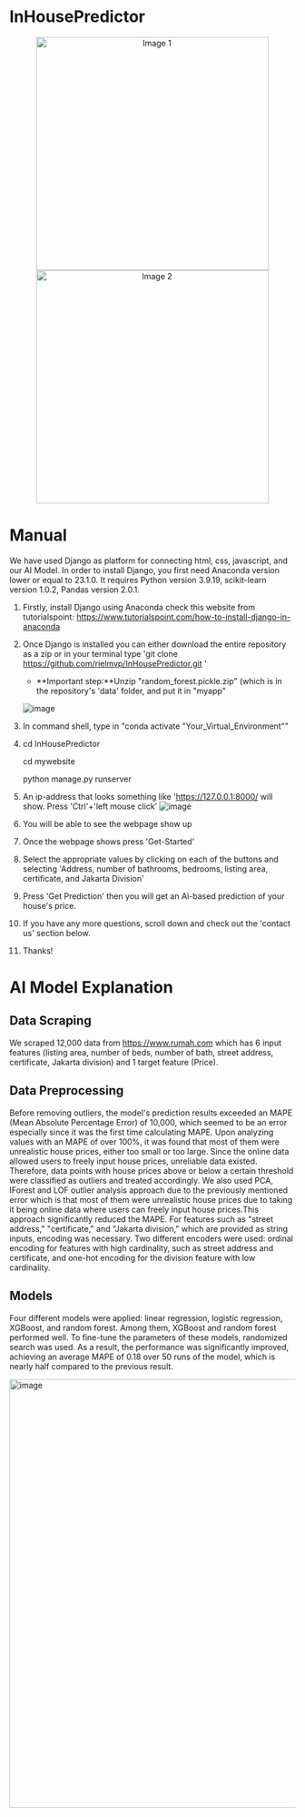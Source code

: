 # InHousePredictor

<div align="center">
  <img src="Indonesian_Ver.png" width="410" alt="Image 1" />
  <img src="English_Ver.png" width="410" alt="Image 2" />
</div>

# Manual
We have used Django as platform for connecting html, css, javascript, and our AI Model.
In order to install Django, you first need Anaconda version lower or equal to 23.1.0.
It requires Python version 3.9.19, scikit-learn version 1.0.2, Pandas version 2.0.1. 
1. Firstly, install Django using Anaconda check this website from tutorialspoint: https://www.tutorialspoint.com/how-to-install-django-in-anaconda
2. Once Django is installed you can either download the entire repository as a zip or in your terminal type 'git clone https://github.com/rielmvp/InHousePredictor.git '
   * **Important step:**Unzip "random_forest.pickle.zip" (which is in the repository's 'data' folder, and put it in "myapp"

    ![image](https://github.com/rielmvp/InHousePredictor/assets/96563287/48216704-a5b9-4ec2-bf23-e56331276fda)
    
3. In command shell, type in "conda activate "Your_Virtual_Environment""
4. cd InHousePredictor

   cd mywebsite

   python manage.py runserver
5. An ip-address that looks something like 'https://127.0.0.1:8000/ will show.  Press 'Ctrl'+'left mouse click'
   ![image](https://github.com/rielmvp/InHousePredictor/assets/96563287/afedfcd1-f6a4-48f9-91f8-3443ff162622)
6. You will be able to see the webpage show up
7. Once the webpage shows press 'Get-Started'
8. Select the appropriate values by clicking on each of the buttons and selecting 'Address, number of bathrooms, bedrooms, listing area, certificate, and Jakarta Division' 
9. Press 'Get Prediction' then you will get an Ai-based prediction of your house's price.
10. If you have any more questions, scroll down and check out the 'contact us' section below.
11. Thanks!

# AI Model Explanation

## Data Scraping
We scraped 12,000 data from https://www.rumah.com which has 6 input features (listing area, number of beds, number of bath, street address, certificate, Jakarta division) and 1 target feature (Price).

## Data Preprocessing
Before removing outliers, the model's prediction results exceeded an MAPE (Mean Absolute Percentage Error) of 10,000, which seemed to be an error especially since it was the first time calculating MAPE. Upon analyzing values with an MAPE of over 100%, it was found that most of them were unrealistic house prices, either too small or too large. Since the online data allowed users to freely input house prices, unreliable data existed. Therefore, data points with house prices above or below a certain threshold were classified as outliers and treated accordingly. We also used PCA, IForest and LOF outlier analysis approach due to the previously mentioned error which is that most of them were unrealistic house prices due to taking it being online data where users can freely input house prices.This approach significantly reduced the MAPE.
For features such as "street address," "certificate," and "Jakarta division," which are provided as string inputs, encoding was necessary. Two different encoders were used: ordinal encoding for features with high cardinality, such as street address and certificate, and one-hot encoding for the division feature with low cardinality.

## Models
Four different models were applied: linear regression, logistic regression, XGBoost, and random forest. Among them, XGBoost and random forest performed well. To fine-tune the parameters of these models, randomized search was used. As a result, the performance was significantly improved, achieving an average MAPE of 0.18 over 50 runs of the model, which is nearly half compared to the previous result.

<img width="754" alt="image" src="https://github.com/rielmvp/InHousePredictor/assets/103105035/7330c59a-311c-45ff-a378-4d5f0440a416">


